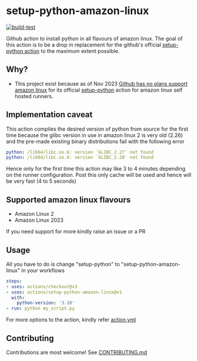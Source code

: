 # setup-python-amazon-linux

[![build-test](https://github.com/kishaningithub/setup-python-amazon-linux/actions/workflows/test.yml/badge.svg?branch=main)](https://github.com/kishaningithub/setup-python-amazon-linux/actions/workflows/test.yml)

Github action to install python in all flavours of amazon linux. The goal of this action is to be a drop in replacement 
for the github's official [setup-python action](https://github.com/actions/setup-python) to the maximum extent possible.

## Why?

- This project exist because as of Nov 2023 [Github has no plans support amazon linux](https://github.com/actions/setup-python/issues/460#issuecomment-1185723652) for its official 
[setup-python](https://github.com/actions/setup-python) action for amazon linux self hosted runners.

## Implementation caveat

This action compiles the desired version of python from source for the first time because the glibc version in use in 
amazon linux 2 is very old (2.26) and the pre-made existing binary distributions fail with the following error

```yaml
python: /lib64/libc.so.6: version `GLIBC_2.27' not found
python: /lib64/libc.so.6: version `GLIBC_2.28' not found
```

Hence only for the first time this action may like 3 to 4 minutes depending on the runner configuration. Post this only cache
will be used and hence will be very fast (4 to 5 seconds)

## Supported amazon linux flavours

- Amazon Linux 2
- Amazon Linux 2023 

If you need support for more kindly raise an issue or a PR

## Usage

All you have to do is change "setup-python" to "setup-python-amazon-linux" in your workflows

```yaml
steps:
- uses: actions/checkout@v3
- uses: actions/setup-python-amazon-linux@v1
  with:
    python-version: '3.10' 
- run: python my_script.py
```

For more options to the action, kindly refer [action.yml](./action.yml)

## Contributing

Contributions are most welcome! See [CONTRIBUTING.md](./CONTRIBUTING.md)
